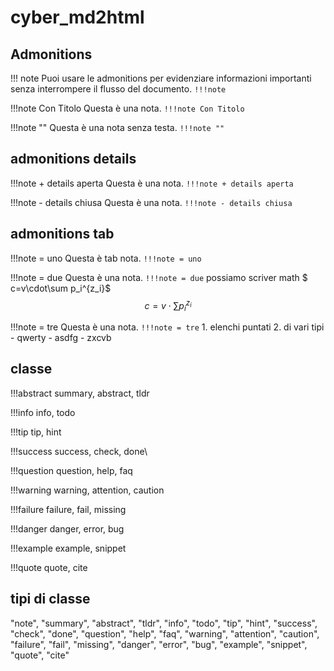 
# cyber_md2html

## Admonitions

!!! note
    Puoi usare le admonitions per evidenziare informazioni importanti senza interrompere il flusso del documento.  `!!!note`

!!!note Con Titolo
    Questa è una nota. `!!!note Con Titolo`

!!!note ""
    Questa è una nota senza testa. `!!!note ""`

## admonitions details

!!!note + details aperta
    Questa è una nota. `!!!note + details aperta`

!!!note - details chiusa
    Questa è una nota. `!!!note - details chiusa`

## admonitions tab

!!!note = uno
    Questa è tab nota. `!!!note = uno`

!!!note = due
    Questa è una nota. `!!!note = due`
    possiamo scriver math $ c=v\cdot\sum p_i^{z_i}$
    $$ c=v\cdot\sum p_i^{z_i}$$

!!!note = tre
    Questa è una nota. `!!!note = tre`
    1. elenchi puntati
    2. di vari tipi
        - qwerty
        - asdfg
        - zxcvb

## classe

!!!abstract summary, abstract, tldr

!!!info info, todo

!!!tip tip, hint

!!!success success, check, done\

!!!question question, help, faq

!!!warning warning, attention, caution

!!!failure failure, fail, missing

!!!danger danger, error, bug

!!!example example, snippet

!!!quote quote, cite

## tipi di classe

"note",
"summary", "abstract", "tldr",
"info", "todo",
"tip", "hint",
"success", "check", "done",
"question", "help", "faq",
"warning", "attention", "caution",
"failure", "fail", "missing",
"danger", "error", "bug",
"example", "snippet",
"quote", "cite"
